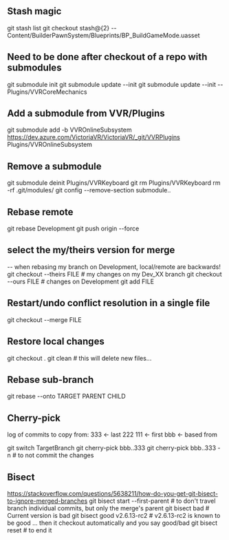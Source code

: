 ## Stash magic
git stash list
git checkout stash@{2} -- Content/BuilderPawnSystem/Blueprints/BP_BuildGameMode.uasset

## Need to be done after checkout of a repo with submodules
git submodule init
git submodule update --init
git submodule update --init -- Plugins/VVRCoreMechanics

## Add a submodule from VVR/Plugins
git submodule add -b VVROnlineSubsystem https://dev.azure.com/VictoriaVR/VictoriaVR/_git/VVRPlugins Plugins/VVROnlineSubsystem

## Remove a submodule
git submodule deinit Plugins/VVRKeyboard
git rm Plugins/VVRKeyboard
rm -rf .git/modules/<path-to-submodule>
git config --remove-section submodule.<path-to-submodule>.

## Rebase remote
git rebase Development
git push origin --force

## select the my/theirs version for merge
-- when rebasing my branch on Development, local/remote are backwards!
git checkout --theirs FILE # my changes on my Dev_XX branch
git checkout --ours FILE # changes on Development
git add FILE

## Restart/undo conflict resolution in a single file
git checkout --merge FILE

## Restore local changes
git checkout .
git clean # this will delete new files...

## Rebase sub-branch
git rebase --onto TARGET PARENT CHILD

## Cherry-pick
log of commits to copy from:
    333 <- last
    222
    111 <- first
    bbb <- based from

git switch TargetBranch
git cherry-pick bbb..333
git cherry-pick bbb..333 -n # to not commit the changes

## Bisect
https://stackoverflow.com/questions/5638211/how-do-you-get-git-bisect-to-ignore-merged-branches
git bisect start --first-parent  # to don't travel branch individual commits, but only the merge's parent
git bisect bad                   # Current version is bad
git bisect good v2.6.13-rc2      # v2.6.13-rc2 is known to be good
... then it checkout automatically and you say good/bad
git bisect reset                 # to end it
